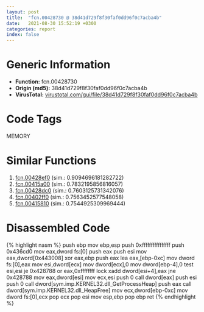 ```yaml
---
layout: post
title:  "fcn.00428730 @ 38d41d729f8f30faf0dd96f0c7acba4b"
date:   2021-08-30 15:52:19 +0300
categories: report
index: false
---
```


# Generic Information
- **Function:** fcn.00428730
- **Origin (md5):** 38d41d729f8f30faf0dd96f0c7acba4b
- **VirusTotal:** [virustotal.com/gui/file/38d41d729f8f30faf0dd96f0c7acba4b][virustotal_ref]

# Code Tags
<span class="tag" id="MEMORY">MEMORY</span>


# Similar Functions

1. [fcn.00428ef0][similar_1_ref] (sim.: 0.9094696181282722)
2. [fcn.00415a00][similar_2_ref] (sim.: 0.7832195856816057)
3. [fcn.00428dc0][similar_3_ref] (sim.: 0.7603125731342076)
4. [fcn.00402ff0][similar_4_ref] (sim.: 0.7563452577548058)
5. [fcn.00415810][similar_5_ref] (sim.: 0.7544925309969444)


# Disassembled Code

{% highlight nasm %}
push ebp
mov ebp,esp
push 0xffffffffffffffff
push 0x436cd0
mov eax,dword fs:[0]
push eax
push esi
mov eax,dword[0x443008]
xor eax,ebp
push eax
lea eax,[ebp-0xc]
mov dword fs:[0],eax
mov esi,dword[ecx]
mov dword[ecx],0
mov dword[ebp-4],0
test esi,esi
je 0x428788
or eax,0xffffffff
lock xadd dword[esi+4],eax
jne 0x428788
mov eax,dword[esi]
mov ecx,esi
push 0
call dword[eax]
push esi
push 0
call dword[sym.imp.KERNEL32.dll_GetProcessHeap]
push eax
call dword[sym.imp.KERNEL32.dll_HeapFree]
mov ecx,dword[ebp-0xc]
mov dword fs:[0],ecx
pop ecx
pop esi
mov esp,ebp
pop ebp
ret
{% endhighlight %}


[similar_1_ref]: /report/fcn.00428ef0@38d41d729f8f30faf0dd96f0c7acba4b
[similar_2_ref]: /report/fcn.00415a00@3dfcfb1d918b690c00de324bcfcdc082
[similar_3_ref]: /report/fcn.00428dc0@38d41d729f8f30faf0dd96f0c7acba4b
[similar_4_ref]: /report/fcn.00402ff0@0403abd1e9e066fc89cddd5736647282
[similar_5_ref]: /report/fcn.00415810@3dfcfb1d918b690c00de324bcfcdc082
[virustotal_ref]: https://www.virustotal.com/gui/file/38d41d729f8f30faf0dd96f0c7acba4b